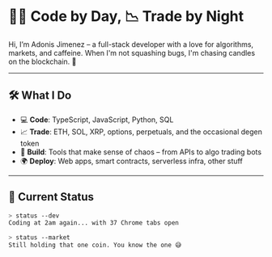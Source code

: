 # 🧑‍💻 Code by Day, 📉 Trade by Night

Hi, I’m Adonis Jimenez – a full-stack developer with a love for algorithms, markets, and caffeine. When I'm not squashing bugs, I'm chasing candles on the blockchain. 🚀

---

## 🛠️ What I Do

- 💻 **Code**: TypeScript, JavaScript, Python, SQL
- 📈 **Trade**: ETH, SOL, XRP, options, perpetuals, and the occasional degen token
- 🧠 **Build**: Tools that make sense of chaos – from APIs to algo trading bots
- 🌍 **Deploy**: Web apps, smart contracts, serverless infra, other stuff

---

## 🔁 Current Status

```bash
> status --dev
Coding at 2am again... with 37 Chrome tabs open

> status --market
Still holding that one coin. You know the one 😅